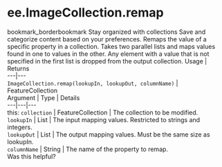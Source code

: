  
#  ee.ImageCollection.remap
bookmark_borderbookmark Stay organized with collections  Save and categorize content based on your preferences.
Remaps the value of a specific property in a collection. Takes two parallel lists and maps values found in one to values in the other. Any element with a value that is not specified in the first list is dropped from the output collection.
Usage | Returns  
---|---  
`ImageCollection.remap(lookupIn, lookupOut, columnName)` | FeatureCollection  
Argument | Type | Details  
---|---|---  
this: `collection` | FeatureCollection | The collection to be modified.  
`lookupIn` | List | The input mapping values. Restricted to strings and integers.  
`lookupOut` | List | The output mapping values. Must be the same size as lookupIn.  
`columnName` | String | The name of the property to remap.  
Was this helpful?
